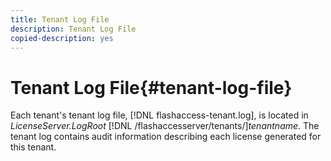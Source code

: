 ```yaml
---
title: Tenant Log File
description: Tenant Log File
copied-description: yes
---
```


# Tenant Log File{#tenant-log-file}

Each tenant's tenant log file, [!DNL flashaccess-tenant.log], is located in *LicenseServer.LogRoot* [!DNL /flashaccesserver/tenants/]*tenantname*. The tenant log contains audit information describing each license generated for this tenant. 

